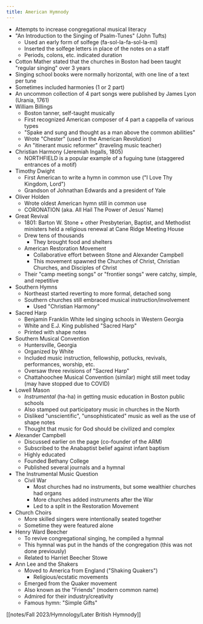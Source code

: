 ```yaml
---
title: American Hymnody
---
```

- Attempts to increase congregational musical literacy
- "An Introduction to the Singing of Psalm-Tunes" (John Tufts)
	- Used an early form of solfege (fa-sol-la-fa-sol-la-mi)
	- Inserted the solfege letters in place of the notes on a staff
	- Periods, colons, etc. indicated duration
- Cotton Mather stated that the churches in Boston had been taught "regular singing" over 3 years
- Singing school books were normally horizontal, with one line of a text per tune
- Sometimes included harmonies (1 or 2 part)
- An uncommon collection of 4 part songs were published by James Lyon (Urania, 1761)
- William Billings
	- Boston tanner, self-taught musically
	- First recognized American composer of 4 part a cappella of various types
	- "Spake and sung and thought as a man above the common abilities"
	- Wrote "Chester" (used in the American Revolution)
	- An "itinerant music reformer" (traveling music teacher)
- Christian Harmony (Jeremiah Ingalls, 1805)
	- NORTHFIELD is a popular example of a fuguing tune (staggered entrances of a motif)
- Timothy Dwight
	- First American to write a hymn in common use ("I Love Thy Kingdom, Lord")
	- Grandson of Johnathan Edwards and a president of Yale
- Oliver Holden
	- Wrote oldest American hymn still in common use
	- CORONATION (aka. All Hail The Power of Jesus' Name)
- Great Revival
	- 1801: Barton W. Stone + other Presbyterian, Baptist, and Methodist ministers held a religious renewal at Cane Ridge Meeting House
	- Drew tens of thousands
		- They brought food and shelters
	- American Restoration Movement
		- Collaborative effort between Stone and Alexander Campbell
		- This movement spawned the Churches of Christ, Christian Churches, and Disciples of Christ
	- Their "camp meeting songs" or "frontier songs" were catchy, simple, and repetitive
- Southern Hymns
	- Northeast started reverting to more formal, detached song
	- Southern churches still embraced musical instruction/involvement
		- Used "Christian Harmony"
- Sacred Harp
	- Benjamin Franklin White led singing schools in Western Georgia
	- White and E.J. King published "Sacred Harp"
	- Printed with shape notes
- Southern Musical Convention
	- Huntersville, Georgia
	- Organized by White
	- Included music instruction, fellowship, potlucks, revivals, performances, worship, etc.
	- Oversaw three revisions of "Sacred Harp"
	- Chattahoochee Musical Convention (similar) might still meet today (may have stopped due to COVID)
- Lowell Mason
	- *Instrumental* (ha-ha) in getting music education in Boston public schools
	- Also stamped out participatory music in churches in the North
	- Disliked "unscientific", "unsophisticated" music as well as the use of shape notes
	- Thought that music for God should be civilized and complex
- Alexander Campbell
	- Discussed earlier on the page (co-founder of the ARM)
	- Subscribed to the Anabaptist belief against infant baptism
	- Highly educated
	- Founded Bethany College
	- Published several journals and a hymnal
- The Instrumental Music Question
	- Civil War
		- Most churches had no instruments, but some wealthier churches had organs
		- More churches added instruments after the War
		- Led to a split in the Restoration Movement
- Church Choirs
	- More skilled singers were intentionally seated together
	- Sometime they were featured alone
- Henry Ward Beecher
	- To revive congregational singing, he compiled a hymnal
	- This hymnal was put in the hands of the congregation (this was not done previously)
	- Related to Harriet Beecher Stowe
- Ann Lee and the Shakers
	- Moved to America from England ("Shaking Quakers")
		- Religious/ecstatic movements
	- Emerged from the Quaker movement
	- Also known as the "Friends" (modern common name)
	- Admired for their industry/creativity
	- Famous hymn: "Simple Gifts"

[[notes/Fall 2023/Hymnology/Later British Hymnody]]
